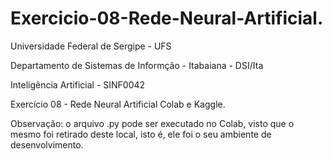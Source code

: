 # Exercicio-08-Rede-Neural-Artificial.
Universidade Federal de Sergipe - UFS 

Departamento de Sistemas de Informção - Itabaiana - DSI/Ita

Inteligência Artificial - SINF0042

Exercício 08 - Rede Neural Artificial Colab e Kaggle.

Observação: o arquivo .py pode ser executado no Colab, visto que o mesmo foi retirado deste local, isto é, ele foi o seu ambiente de desenvolvimento.
